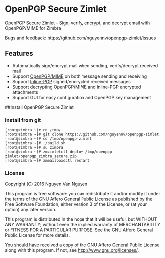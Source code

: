 # OpenPGP Secure Zimlet
 OpenPGP Secure Zimlet - Sign, verify, encrypt, and decrypt email with OpenPGP/MIME for Zimbra

Bugs and feedback: https://github.com/nguyennv/openpgp-zimlet/issues

## Features
- Automatically sign/encrypt mail when sending, verify/decrypt received mail
- Support [OpenPGP/MIME](https://www.ietf.org/rfc/rfc3156.txt) on both message sending and receiving
- Support [Inline-PGP](https://www.ietf.org/rfc/rfc4880.txt) signed/encrypted received messages
- Support decrypting OpenPGP/MIME and Inline-PGP encrypted attachments
- Support GUI for easy configuration and OpenPGP key management

##Install OpenPGP Secure Zimlet
### Install from git
    [root@zimbra ~]# cd /tmp/
    [root@zimbra ~]# git clone https://github.com/nguyennv/openpgp-zimlet
    [root@zimbra ~]# cd /tmp/openpgp-zimlet
    [root@zimbra ~]# ./build.sh
    [root@zimbra ~]# su zimbra
    [root@zimbra ~]# zmzimletctl deploy /tmp/openpgp-zimlet/openpgp_zimbra_secure.zip
    [root@zimbra ~]# zmmailboxdctl restart

### License

Copyright (C) 2016  Nguyen Van Nguyen

This program is free software: you can redistribute it and/or modify
it under the terms of the GNU Affero General Public License as
published by the Free Software Foundation, either version 3 of the
License, or (at your option) any later version.

This program is distributed in the hope that it will be useful,
but WITHOUT ANY WARRANTY; without even the implied warranty of
MERCHANTABILITY or FITNESS FOR A PARTICULAR PURPOSE.  See the
GNU Affero General Public License for more details.

You should have received a copy of the GNU Affero General Public License
along with this program.  If not, see <http://www.gnu.org/licenses/>.

